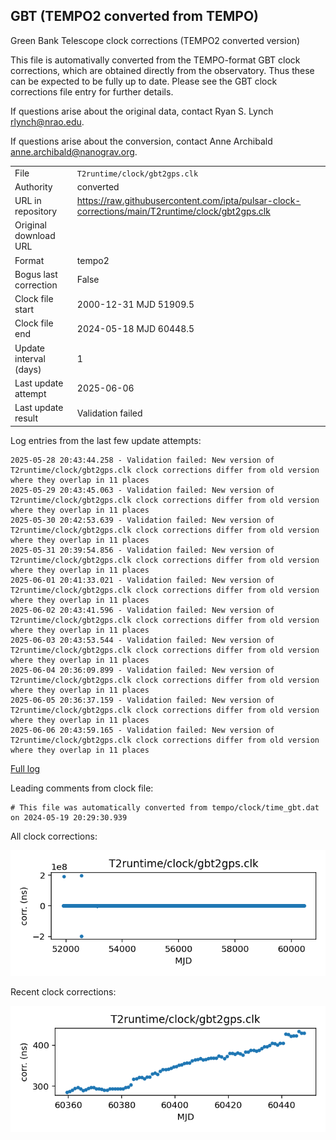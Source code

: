 
## GBT (TEMPO2 converted from TEMPO)

Green Bank Telescope clock corrections (TEMPO2 converted version)

This file is automativally converted from the TEMPO-format GBT
clock corrections, which are obtained directly from the observatory.
Thus these can be expected to be fully up to date. Please see the
GBT clock corrections file entry for further details.

If questions arise about the original data, contact Ryan S. Lynch
<rlynch@nrao.edu>.

If questions arise about the conversion, contact Anne Archibald
<anne.archibald@nanograv.org>.

|     |     |
|:--- |:--- |
| File | `T2runtime/clock/gbt2gps.clk` |
| Authority | converted |
| URL in repository | <https://raw.githubusercontent.com/ipta/pulsar-clock-corrections/main/T2runtime/clock/gbt2gps.clk> |
| Original download URL | <None> |
| Format | tempo2 |
| Bogus last correction | False |
| Clock file start | 2000-12-31 MJD 51909.5 |
| Clock file end | 2024-05-18 MJD 60448.5 |
| Update interval (days) | 1 |
| Last update attempt | 2025-06-06 |
| Last update result | Validation failed |

Log entries from the last few update attempts:
```
2025-05-28 20:43:44.258 - Validation failed: New version of T2runtime/clock/gbt2gps.clk clock corrections differ from old version where they overlap in 11 places
2025-05-29 20:43:45.063 - Validation failed: New version of T2runtime/clock/gbt2gps.clk clock corrections differ from old version where they overlap in 11 places
2025-05-30 20:42:53.639 - Validation failed: New version of T2runtime/clock/gbt2gps.clk clock corrections differ from old version where they overlap in 11 places
2025-05-31 20:39:54.856 - Validation failed: New version of T2runtime/clock/gbt2gps.clk clock corrections differ from old version where they overlap in 11 places
2025-06-01 20:41:33.021 - Validation failed: New version of T2runtime/clock/gbt2gps.clk clock corrections differ from old version where they overlap in 11 places
2025-06-02 20:43:41.596 - Validation failed: New version of T2runtime/clock/gbt2gps.clk clock corrections differ from old version where they overlap in 11 places
2025-06-03 20:43:53.544 - Validation failed: New version of T2runtime/clock/gbt2gps.clk clock corrections differ from old version where they overlap in 11 places
2025-06-04 20:36:09.899 - Validation failed: New version of T2runtime/clock/gbt2gps.clk clock corrections differ from old version where they overlap in 11 places
2025-06-05 20:36:37.159 - Validation failed: New version of T2runtime/clock/gbt2gps.clk clock corrections differ from old version where they overlap in 11 places
2025-06-06 20:43:59.165 - Validation failed: New version of T2runtime/clock/gbt2gps.clk clock corrections differ from old version where they overlap in 11 places
```
[Full log](https://raw.githubusercontent.com/ipta/pulsar-clock-corrections/main/log/T2runtime/clock/gbt2gps.clk.log)

Leading comments from clock file:

    # This file was automatically converted from tempo/clock/time_gbt.dat on 2024-05-19 20:29:30.939



All clock corrections:

![plot of all clock corrections](gbt2gps.clk.png "All corrections")

Recent clock corrections:

![plot of recent clock corrections](gbt2gps.clk.short.png "Recent corrections")

